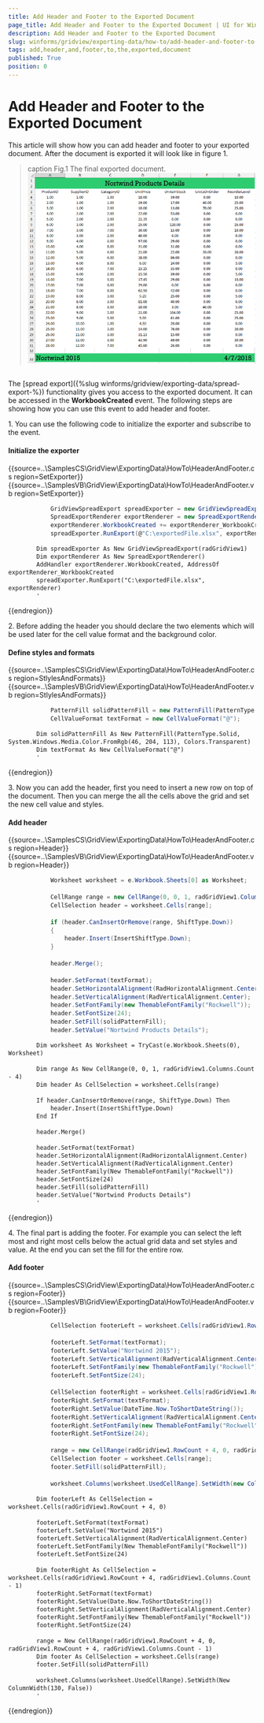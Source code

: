 ```yaml
---
title: Add Header and Footer to the Exported Document
page_title: Add Header and Footer to the Exported Document | UI for WinForms Documentation
description: Add Header and Footer to the Exported Document
slug: winforms/gridview/exporting-data/how-to/add-header-and-footer-to-the-exported-document
tags: add,header,and,footer,to,the,exported,document
published: True
position: 0
---
```


# Add Header and Footer to the Exported Document

This article will show how you can add header and footer to your exported document. After the document is exported it will look like in figure 1.

>caption Fig.1 The final exported document.
![radgridview-exporting-data-how-to-add-header-and-footer 001](images/radgridview-exporting-data-how-to-add-header-and-footer001.png)

## 

The [spread export]({%slug winforms/gridview/exporting-data/spread-export-%}) functionality gives you access to the exported document. It can be accessed in the __WorkbookCreated__ event. The following steps are showing how you can use this event to add header and footer.

1\. You can use the following code to initialize the exporter and subscribe to the event.

#### Initialize the exporter

{{source=..\SamplesCS\GridView\ExportingData\HowTo\HeaderAndFooter.cs region=SetExporter}} 
{{source=..\SamplesVB\GridView\ExportingData\HowTo\HeaderAndFooter.vb region=SetExporter}} 

````C#
            GridViewSpreadExport spreadExporter = new GridViewSpreadExport(radGridView1);
            SpreadExportRenderer exportRenderer = new SpreadExportRenderer();
            exportRenderer.WorkbookCreated += exportRenderer_WorkbookCreated;
            spreadExporter.RunExport(@"C:\exportedFile.xlsx", exportRenderer);
````
````VB.NET
        Dim spreadExporter As New GridViewSpreadExport(radGridView1)
        Dim exportRenderer As New SpreadExportRenderer()
        AddHandler exportRenderer.WorkbookCreated, AddressOf exportRenderer_WorkbookCreated
        spreadExporter.RunExport("C:\exportedFile.xlsx", exportRenderer)
        '
````

{{endregion}} 

2\. Before adding the header you should declare the two elements which will be used later for the cell value format and the background color.

#### Define styles and formats

{{source=..\SamplesCS\GridView\ExportingData\HowTo\HeaderAndFooter.cs region=StlylesAndFormats}} 
{{source=..\SamplesVB\GridView\ExportingData\HowTo\HeaderAndFooter.vb region=StlylesAndFormats}} 

````C#
            PatternFill solidPatternFill = new PatternFill(PatternType.Solid, System.Windows.Media.Color.FromRgb(46, 204, 113), Colors.Transparent);
            CellValueFormat textFormat = new CellValueFormat("@");
````
````VB.NET
        Dim solidPatternFill As New PatternFill(PatternType.Solid, System.Windows.Media.Color.FromRgb(46, 204, 113), Colors.Transparent)
        Dim textFormat As New CellValueFormat("@")
        '
````

{{endregion}} 

3\. Now you can add the header, first you need to insert a new row on top of the document. Then you can merge the all the cells above the grid and set the new cell value and styles.

#### Add header

{{source=..\SamplesCS\GridView\ExportingData\HowTo\HeaderAndFooter.cs region=Header}} 
{{source=..\SamplesVB\GridView\ExportingData\HowTo\HeaderAndFooter.vb region=Header}} 

````C#
            Worksheet worksheet = e.Workbook.Sheets[0] as Worksheet;

            CellRange range = new CellRange(0, 0, 1, radGridView1.Columns.Count - 4);
            CellSelection header = worksheet.Cells[range];

            if (header.CanInsertOrRemove(range, ShiftType.Down))
            {
                header.Insert(InsertShiftType.Down);
            }

            header.Merge();

            header.SetFormat(textFormat);
            header.SetHorizontalAlignment(RadHorizontalAlignment.Center);
            header.SetVerticalAlignment(RadVerticalAlignment.Center);
            header.SetFontFamily(new ThemableFontFamily("Rockwell"));
            header.SetFontSize(24);
            header.SetFill(solidPatternFill);
            header.SetValue("Nortwind Products Details");
````
````VB.NET
        Dim worksheet As Worksheet = TryCast(e.Workbook.Sheets(0), Worksheet)

        Dim range As New CellRange(0, 0, 1, radGridView1.Columns.Count - 4)
        Dim header As CellSelection = worksheet.Cells(range)

        If header.CanInsertOrRemove(range, ShiftType.Down) Then
            header.Insert(InsertShiftType.Down)
        End If

        header.Merge()

        header.SetFormat(textFormat)
        header.SetHorizontalAlignment(RadHorizontalAlignment.Center)
        header.SetVerticalAlignment(RadVerticalAlignment.Center)
        header.SetFontFamily(New ThemableFontFamily("Rockwell"))
        header.SetFontSize(24)
        header.SetFill(solidPatternFill)
        header.SetValue("Nortwind Products Details")
        '
````

{{endregion}} 

4\. The final part is adding the footer. For example you can select the left most and right most cells below the actual grid data and set styles and value. At the end you can set the fill for the entire row.

#### Add footer

{{source=..\SamplesCS\GridView\ExportingData\HowTo\HeaderAndFooter.cs region=Footer}} 
{{source=..\SamplesVB\GridView\ExportingData\HowTo\HeaderAndFooter.vb region=Footer}} 

````C#
            CellSelection footerLeft = worksheet.Cells[radGridView1.RowCount + 4, 0];

            footerLeft.SetFormat(textFormat);
            footerLeft.SetValue("Nortwind 2015");
            footerLeft.SetVerticalAlignment(RadVerticalAlignment.Center);
            footerLeft.SetFontFamily(new ThemableFontFamily("Rockwell"));
            footerLeft.SetFontSize(24);

            CellSelection footerRight = worksheet.Cells[radGridView1.RowCount + 4, radGridView1.Columns.Count - 1];
            footerRight.SetFormat(textFormat);
            footerRight.SetValue(DateTime.Now.ToShortDateString());
            footerRight.SetVerticalAlignment(RadVerticalAlignment.Center);
            footerRight.SetFontFamily(new ThemableFontFamily("Rockwell"));
            footerRight.SetFontSize(24);

            range = new CellRange(radGridView1.RowCount + 4, 0, radGridView1.RowCount + 4, radGridView1.Columns.Count - 1);
            CellSelection footer = worksheet.Cells[range];
            footer.SetFill(solidPatternFill);

            worksheet.Columns[worksheet.UsedCellRange].SetWidth(new ColumnWidth(130, false));
````
````VB.NET
        Dim footerLeft As CellSelection = worksheet.Cells(radGridView1.RowCount + 4, 0)

        footerLeft.SetFormat(textFormat)
        footerLeft.SetValue("Nortwind 2015")
        footerLeft.SetVerticalAlignment(RadVerticalAlignment.Center)
        footerLeft.SetFontFamily(New ThemableFontFamily("Rockwell"))
        footerLeft.SetFontSize(24)

        Dim footerRight As CellSelection = worksheet.Cells(radGridView1.RowCount + 4, radGridView1.Columns.Count - 1)
        footerRight.SetFormat(textFormat)
        footerRight.SetValue(Date.Now.ToShortDateString())
        footerRight.SetVerticalAlignment(RadVerticalAlignment.Center)
        footerRight.SetFontFamily(New ThemableFontFamily("Rockwell"))
        footerRight.SetFontSize(24)

        range = New CellRange(radGridView1.RowCount + 4, 0, radGridView1.RowCount + 4, radGridView1.Columns.Count - 1)
        Dim footer As CellSelection = worksheet.Cells(range)
        footer.SetFill(solidPatternFill)

        worksheet.Columns(worksheet.UsedCellRange).SetWidth(New ColumnWidth(130, False))
        '
````

{{endregion}} 



